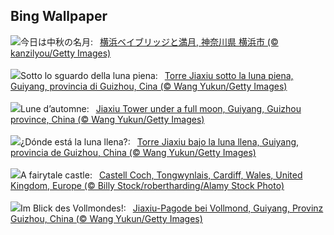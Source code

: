 ## Bing Wallpaper
![](https://www.bing.com/th?id=OHR.HarvestMoon2023_JA-JP6232701669_UHD.jpg&w=1000)今日は中秋の名月:&nbsp;&ensp;[横浜ベイブリッジと満月, 神奈川県 横浜市 (© kanzilyou/Getty Images)](https://www.bing.com/th?id=OHR.HarvestMoon2023_JA-JP6232701669_UHD.jpg)
<br><br/>
![](https://www.bing.com/th?id=OHR.GuiyangMoon_IT-IT0253411061_UHD.jpg&w=1000)Sotto lo sguardo della luna piena:&nbsp;&ensp;[Torre Jiaxiu sotto la luna piena, Guiyang, provincia di Guizhou, Cina (© Wang Yukun/Getty Images)](https://www.bing.com/th?id=OHR.GuiyangMoon_IT-IT0253411061_UHD.jpg)
<br><br/>
![](https://www.bing.com/th?id=OHR.GuiyangMoon_FR-FR7040582752_UHD.jpg&w=1000)Lune d’automne:&nbsp;&ensp;[Jiaxiu Tower under a full moon, Guiyang, Guizhou province, China (© Wang Yukun/Getty Images)](https://www.bing.com/th?id=OHR.GuiyangMoon_FR-FR7040582752_UHD.jpg)
<br><br/>
![](https://www.bing.com/th?id=OHR.GuiyangMoon_ES-ES0747873964_UHD.jpg&w=1000)¿Dónde está la luna llena?:&nbsp;&ensp;[Torre Jiaxiu bajo la luna llena, Guiyang, provincia de Guizhou, China (© Wang Yukun/Getty Images)](https://www.bing.com/th?id=OHR.GuiyangMoon_ES-ES0747873964_UHD.jpg)
<br><br/>
![](https://www.bing.com/th?id=OHR.CastleCoch_EN-GB9159929259_UHD.jpg&w=1000)A fairytale castle:&nbsp;&ensp;[Castell Coch, Tongwynlais, Cardiff, Wales, United Kingdom, Europe (© Billy Stock/robertharding/Alamy Stock Photo)](https://www.bing.com/th?id=OHR.CastleCoch_EN-GB9159929259_UHD.jpg)
<br><br/>
![](https://www.bing.com/th?id=OHR.GuiyangMoon_DE-DE0511223733_UHD.jpg&w=1000)Im Blick des Vollmondes!:&nbsp;&ensp;[Jiaxiu-Pagode bei Vollmond, Guiyang, Provinz Guizhou, China (© Wang Yukun/Getty Images)](https://www.bing.com/th?id=OHR.GuiyangMoon_DE-DE0511223733_UHD.jpg)
<br><br/>
